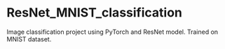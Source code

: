 # ResNet_MNIST_classification
Image classification project using PyTorch and ResNet model. Trained on MNIST dataset.
